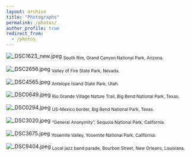 ```yaml
---
layout: archive
title: "Photographs"
permalink: /photos/
author_profile: true
redirect_from:
  - /photos
---
```


![_DSC1623_new.jpeg](https://s2.loli.net/2023/07/31/awKQphHs2eBm6Dd.jpg)
<sub>South Rim, Grand Canyon National Park, Arizona.</sub>

![_DSC2656.jpeg](https://s2.loli.net/2023/09/02/A8XSmLbMpwD1xIe.jpg)
<sub>Valley of Fire State Park, Nevada.</sub>


![_DSC4565.jpeg](https://s2.loli.net/2023/09/02/nZdwKNcxQ6I5zGC.jpg)
<sub>Antelope Island State Park, Utah.</sub>


![_DSC0649.jpeg](https://s2.loli.net/2023/09/03/cftM2PYVpTUC6WB.jpg)
<sub>Rio Grande Village Nature Trail, Big Bend National Park, Texas.</sub>


![_DSC0294.jpeg](https://s2.loli.net/2023/09/03/ESJaePdLMz6Q9tl.jpg)
<sub>US-Mexico border, Big Bend National Park, Texas.</sub>


![_DSC3020.jpeg](https://s2.loli.net/2023/09/03/71sDSFWNfJecmbu.jpg)
<sub>“General Anonymity”, Sequoia National Park, California.</sub>


![_DSC3675.jpeg](https://s2.loli.net/2023/09/03/hXLnudTDibr8a46.jpg)
<sub>Yosemite Valley, Yosemite National Park, California.</sub>


![_DSC9404.jpeg](https://s2.loli.net/2023/09/03/LuSM2wFz9vbDaqm.jpg)
<sub>Local jazz band parade, Bourbon Street, New Orleans, Louisiana.</sub>

